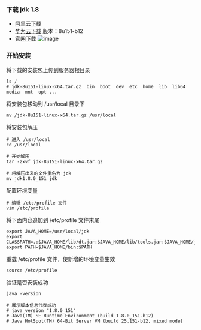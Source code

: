 ### 下载 jdk 1.8
* [阿里云下载](https://pan.baidu.com/s/1_S4LraLlH6hWZ2VpjlNgxg?pwd=cxw8 )
* [华为云下载](https://repo.huaweicloud.com/java/jdk)  版本：8u151-b12
* [官网下载](https://www.oracle.com/java/technologies/javase/javase8-archive-downloads.html)
  ![image](https://github.com/user-attachments/assets/ecb69d3f-57e7-405e-a2f6-b50eadcac97d)


### 开始安装

将下载的安装包上传到服务器根目录

```shell
ls /
# jdk-8u151-linux-x64.tar.gz  bin  boot  dev  etc  home  lib  lib64  media  mnt  opt ...
```

将安装包移动到 /usr/local 目录下
```shell
mv /jdk-8u151-linux-x64.tar.gz /usr/local
```

将安装包解压
```shell
# 进入 /usr/local
cd /usr/local

# 开始解压
tar -zxvf jdk-8u151-linux-x64.tar.gz

# 将解压出来的文件重名为 jdk
mv jdk1.8.0_151 jdk
```

配置环境变量
```shell
# 编辑 /etc/profile 文件
vim /etc/profile
```
将下面内容追加到 /etc/profile 文件末尾
```shell
export JAVA_HOME=/usr/local/jdk
export CLASSPATH=.:$JAVA_HOME/lib/dt.jar:$JAVA_HOME/lib/tools.jar:$JAVA_HOME/jre/lib/rt.jar
export PATH=$JAVA_HOME/bin:$PATH
```

重载 /etc/profile 文件，使新增的环境变量生效
```shell
source /etc/profile
```

验证是否安装成功
```shell
java -version

# 展示版本信息代表成功
# java version "1.8.0_151"
# Java(TM) SE Runtime Environment (build 1.8.0_151-b12)
# Java HotSpot(TM) 64-Bit Server VM (build 25.151-b12, mixed mode)
```